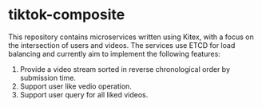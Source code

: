 # tiktok-composite

This repository contains microservices written using Kitex, with a focus on the intersection of users and videos. The services use ETCD for load balancing and currently aim to implement the following features:

1. Provide a video stream sorted in reverse chronological order by submission time.
2. Support user like vedio operation.
3. Support user query for all liked videos.

